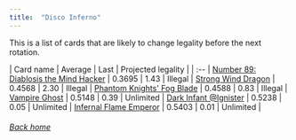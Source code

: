 ```yaml
---
title:  "Disco Inferno"
---
```


This is a list of cards that are likely to change legality before the next rotation.

| Card name | Average | Last | Projected legality |
| :-- |
[Number 89: Diablosis the Mind Hacker](https://db.ygoprodeck.com/card/?search=Number%2089:%20Diablosis%20the%20Mind%20Hacker) | 0.3695 | 1.43 | Illegal |
[Strong Wind Dragon](https://db.ygoprodeck.com/card/?search=Strong%20Wind%20Dragon) | 0.4568 | 2.30 | Illegal |
[Phantom Knights' Fog Blade](https://db.ygoprodeck.com/card/?search=Phantom%20Knights'%20Fog%20Blade) | 0.4588 | 0.83 | Illegal |
[Vampire Ghost](https://db.ygoprodeck.com/card/?search=Vampire%20Ghost) | 0.5148 | 0.39 | Unlimited |
[Dark Infant @Ignister](https://db.ygoprodeck.com/card/?search=Dark%20Infant%20@Ignister) | 0.5238 | 0.05 | Unlimited |
[Infernal Flame Emperor](https://db.ygoprodeck.com/card/?search=Infernal%20Flame%20Emperor) | 0.5403 | 0.01 | Unlimited |

###### [Back home](index)